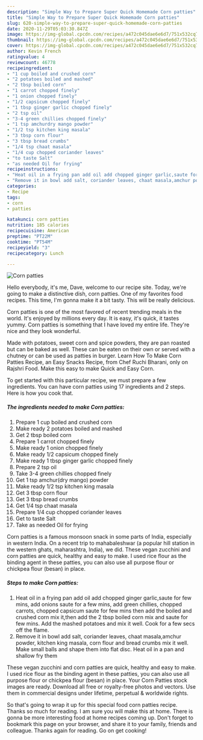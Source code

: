 ```yaml
---
description: "Simple Way to Prepare Super Quick Homemade Corn patties"
title: "Simple Way to Prepare Super Quick Homemade Corn patties"
slug: 620-simple-way-to-prepare-super-quick-homemade-corn-patties
date: 2020-11-29T05:03:30.847Z
image: https://img-global.cpcdn.com/recipes/a472c045dae6e6d7/751x532cq70/corn-patties-recipe-main-photo.jpg
thumbnail: https://img-global.cpcdn.com/recipes/a472c045dae6e6d7/751x532cq70/corn-patties-recipe-main-photo.jpg
cover: https://img-global.cpcdn.com/recipes/a472c045dae6e6d7/751x532cq70/corn-patties-recipe-main-photo.jpg
author: Kevin French
ratingvalue: 4
reviewcount: 46778
recipeingredient:
- "1 cup boiled and crushed corn"
- "2 potatoes boiled and mashed"
- "2 tbsp boiled corn"
- "1 carrot chopped finely"
- "1 onion chopped finely"
- "1/2 capsicum chopped finely"
- "1 tbsp ginger garlic chopped finely"
- "2 tsp oil"
- "3-4 green chillies chopped finely"
- "1 tsp amchurdry mango powder"
- "1/2 tsp kitchen king masala"
- "3 tbsp corn flour"
- "3 tbsp bread crumbs"
- "1/4 tsp chaat masala"
- "1/4 cup chopped coriander leaves"
- "to taste Salt"
- "as needed Oil for frying"
recipeinstructions:
- "Heat oil in a frying pan add oil add chopped ginger garlic,saute for few mins, add onions saute for a few mins, add green chillies, chopped carrots, chopped capsicum saute for few mins then add the boiled and crushed corn mix it,then add the 2 tbsp boiled corn mix and saute for few mins. Add the mashed potatoes and mix it well. Cook for a few secs off the flame."
- "Remove it in bowl add salt, coriander leaves, chaat masala,amchur powder, kitchen king masala, corn flour and bread crumbs mix it well. Make small balls and shape them into flat disc. Heat oil in a pan and shallow fry them"
categories:
- Recipe
tags:
- corn
- patties

katakunci: corn patties 
nutrition: 185 calories
recipecuisine: American
preptime: "PT22M"
cooktime: "PT54M"
recipeyield: "3"
recipecategory: Lunch

---
```



![Corn patties](https://img-global.cpcdn.com/recipes/a472c045dae6e6d7/751x532cq70/corn-patties-recipe-main-photo.jpg)

Hello everybody, it's me, Dave, welcome to our recipe site. Today, we're going to make a distinctive dish, corn patties. One of my favorites food recipes. This time, I'm gonna make it a bit tasty. This will be really delicious.

Corn patties is one of the most favored of recent trending meals in the world. It's enjoyed by millions every day. It is easy, it's quick, it tastes yummy. Corn patties is something that I have loved my entire life. They're nice and they look wonderful.

Made with potatoes, sweet corn and spice powders, they are pan roasted but can be baked as well. These can be eaten on their own or served with a chutney or can be used as patties in burger. Learn How To Make Corn Patties Recipe, an Easy Snacks Recipe, from Chef Ruchi Bharani, only on Rajshri Food. Make this easy to make Quick and Easy Corn.


To get started with this particular recipe, we must prepare a few ingredients. You can have corn patties using 17 ingredients and 2 steps. Here is how you cook that.

<!--inarticleads1-->

##### The ingredients needed to make Corn patties:

1. Prepare 1 cup boiled and crushed corn
1. Make ready 2 potatoes boiled and mashed
1. Get 2 tbsp boiled corn
1. Prepare 1 carrot chopped finely
1. Make ready 1 onion chopped finely
1. Make ready 1/2 capsicum chopped finely
1. Make ready 1 tbsp ginger garlic chopped finely
1. Prepare 2 tsp oil
1. Take 3-4 green chillies chopped finely
1. Get 1 tsp amchur(dry mango) powder
1. Make ready 1/2 tsp kitchen king masala
1. Get 3 tbsp corn flour
1. Get 3 tbsp bread crumbs
1. Get 1/4 tsp chaat masala
1. Prepare 1/4 cup chopped coriander leaves
1. Get to taste Salt
1. Take as needed Oil for frying


Corn patties is a famous monsoon snack in some parts of India, especially in western India. On a recent trip to mahabaleshwar (a popular hill station in the western ghats, maharashtra, India), we did. These vegan zucchini and corn patties are quick, healthy and easy to make. I used rice flour as the binding agent in these patties, you can also use all purpose flour or chickpea flour (besan) in place. 

<!--inarticleads2-->

##### Steps to make Corn patties:

1. Heat oil in a frying pan add oil add chopped ginger garlic,saute for few mins, add onions saute for a few mins, add green chillies, chopped carrots, chopped capsicum saute for few mins then add the boiled and crushed corn mix it,then add the 2 tbsp boiled corn mix and saute for few mins. Add the mashed potatoes and mix it well. Cook for a few secs off the flame.
1. Remove it in bowl add salt, coriander leaves, chaat masala,amchur powder, kitchen king masala, corn flour and bread crumbs mix it well. Make small balls and shape them into flat disc. Heat oil in a pan and shallow fry them


These vegan zucchini and corn patties are quick, healthy and easy to make. I used rice flour as the binding agent in these patties, you can also use all purpose flour or chickpea flour (besan) in place. Your Corn Patties stock images are ready. Download all free or royalty-free photos and vectors. Use them in commercial designs under lifetime, perpetual &amp; worldwide rights. 

So that's going to wrap it up for this special food corn patties recipe. Thanks so much for reading. I am sure you will make this at home. There is gonna be more interesting food at home recipes coming up. Don't forget to bookmark this page on your browser, and share it to your family, friends and colleague. Thanks again for reading. Go on get cooking!
